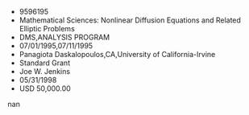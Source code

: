 
* 9596195
* Mathematical Sciences: Nonlinear Diffusion Equations and Related Elliptic Problems
* DMS,ANALYSIS PROGRAM
* 07/01/1995,07/11/1995
* Panagiota Daskalopoulos,CA,University of California-Irvine
* Standard Grant
* Joe W. Jenkins
* 05/31/1998
* USD 50,000.00

nan
